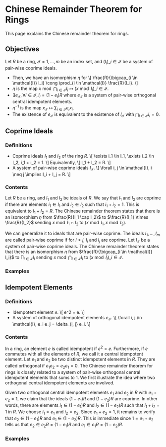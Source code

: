 
# Chinese Remainder Theorem for Rings

This page explains the Chinese remainder theorem for rings.

## Objectives
Let $R$ be a ring, $\mathcal{I} = {1, \dots, m}$ be an index set, and $(I_i)\_{i \in \mathcal{I}}$ be a system of pair-wise coprime ideals.
- Then, we have an isomorphism $\eta$ for
    \\[
    \frac{R}{\bigcap_{i \in \mathcal{I}} I_i} \cong \prod_{i \in \mathcal{I}} \frac{R}{I_i}.
    \\]
- $\eta$ is the map $x \bmod \bigcap_{i \in \mathcal{I}} I_i \mapsto (x \bmod I_i)\_{i \in \mathcal{I}}$.
- $\exists e_{\mathcal{I}}, \forall i \in \mathcal{I}, I_i = (1 - e_i) R$ where
    $e_{\mathcal{I}}$ is a system of pair-wise orthogonal central idempotent elements.
- $\eta^{-1}$ is the map $x_{\mathcal{I}} \mapsto \sum_{i \in \mathcal{I}} e_i x_i$.
- The existence of $e_{\mathcal{I}}$ is equivalent to the existence of $I_{\mathcal{I}}$ with $\bigcap_{i \in \mathcal{I}} I_i = 0$.

## Coprime Ideals

### Definitions
- Coprime ideals $I_1$ and $I_2$ of the ring $R$.
    \\[
    \exists i_1 \in I_1, \exists i_2 \in I_2, i_1 + i_2 = 1.
    \\]
    Equivalently,
    \\[
    I_1 + I_2 = R.
    \\]
- A system of pair-wise coprime ideals $I_{\mathcal{I}}$.
    \\[
    \forall i, j \in \mathcal{I}, i \neq j \implies I_i + I_j = R.
    \\]

### Contents


Let $R$ be a ring, and $I_1$ and $I_2$ be ideals of $R$.
We say that $I_1$ and $I_2$ are coprime if there are elements $i_1 \in I_1$ and $i_2 \in I_2$ such that $i_1 + i_2 = 1$.
This is equivalent to $I_1 + I_2 = R$.
The Chinese remainder theorem states that there is an isomorphism $\eta$ from $\frac{R}{I_1 \cap I_2}$ to $\frac{R}{I_1} \times \frac{R}{I_2}$ sending
$x \bmod I_1 \cap I_2$ to $(x \bmod I_1, x \bmod I_2)$.

We can generalize it to ideals that are pair-wise coprime.
The ideals $I_1, \dots, I_m$ are called pair-wise coprime if for $i \neq j$, $I_i$ and $I_j$ are coprime.
Let $I_{\mathcal{I}}$ be a system of pair-wise coprime ideals.
The Chinese remainder theorem states that there is an isomorphism $\eta$ from $\frac{R}{\bigcap_{i \in \mathcal{I}} I_i}$ to $\prod_{i \in \mathcal{I}} I_i$ sending
$x \bmod \bigcap_{i \in \mathcal{I}} I_i$ to $(x \bmod I_i)\_{i \in \mathcal{I}}$.

### Examples

## Idempotent Elements

### Definitions

- Idempotent element $e$.
    \\[
    e^2 = e.
    \\]
- A system of orthogonal idempotent elements $e_{\mathcal{I}}$.
    \\[
    \forall i, j \in \mathcal{I}, e_i e_j = \delta_{i, j} e_i.
    \\]

### Contents

In a ring, an element $e$ is called idempotent if $e^2 = e$.
Furthermore, if $e$ commutes with all the elements of $R$, we call it a central idempotent element.
Let $e_1$ and $e_2$ be two distinct idempotent elements in $R$.
They are called orthogonal if $e_1 e_2 = e_2 e_1 = 0$.
The Chinese remainder theorem for rings is closely related to a system of pair-wise orthogonal central idempotent elements that sums to $1$.
We first illustrate the idea where two orthogonal central idempotent elements are involved.

Given two orthogonal central idempotent elements $e_1$ and $e_2$ in $R$ with $e_1 + e_2 = 1$,
we claim that the ideals $(1 - e_1) R$ and $(1 - e_2) R$ are coprime.
In other words, there are elements $i_1 \in (1 - e_1) R$ and $i_2 \in (1 - e_2) R$ such that
$i_1 + i_2 = 1$ in $R$.
We choose $i_1 = e_1$ and $i_2 = e_2$.
Since $e_1 + e_2 = 1$, it remains to verify that $e_2 \in (1 - e_1) R$ and $e_1 \in (1 - e_2) R$.
This is immediate since $1 = e_1 + e_2$ tells us that $e_2 \in e_2 R = (1 - e_1) R$ and $e_1 \in e_1 R = (1 - e_2) R$.

### Examples











